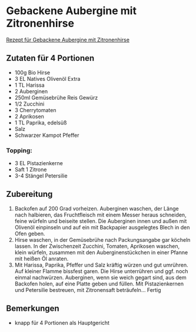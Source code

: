 # Gebackene Aubergine mit Zitronenhirse

[Rezept für Gebackene Aubergine mit Zitronenhirse](https://www.reishunger.de/rezepte/rezept/906/gebackene-aubergine-mit-zitronenhirse)

## Zutaten für 4 Portionen
- 100g Bio Hirse
- 3 EL Natives Olivenöl Extra
- 1 TL Harissa
- 2 Auberginen
- 250ml Gemüsebrühe Reis Gewürz
- 1/2 Zucchini
- 3 Cherrytomaten
- 2 Aprikosen
- 1 TL Paprika, edelsüß
- Salz
- Schwarzer Kampot Pfeffer

### Topping:
- 3 EL Pistazienkerne
- Saft 1 Zitrone
- 3-4 Stängel Petersilie

## Zubereitung

1. Backofen auf 200 Grad vorheizen. Auberginen waschen, der Länge nach halbieren, das Fruchtfleisch mit einem Messer heraus schneiden, feine würfeln und beiseite stellen. Die Auberginen innen und außen mit Olivenöl einpinseln und auf ein mit Backpapier ausgelegtes Blech in den Ofen geben.
2. Hirse waschen, in der Gemüsebrühe nach Packungsangabe gar köcheln lassen. In der Zwischenzeit Zucchini, Tomaten, Aprikosen waschen, klein würfeln, zusammen mit den Auberginenstückchen in einer Pfanne mit heißen Öl anraten.
3. Mit Harissa, Paprika, Pfeffer und Salz kräftig würzen und gut umrühren. Auf kleiner Flamme bissfest garen. Die Hirse unterrühren und ggf. noch einmal nachwürzen. Auberginen, wenn sie weich gegart sind, aus dem Backofen holen, auf eine Platte geben und füllen. Mit Pistazienkernen und Petersilie bestreuen, mit Zitronensaft beträufeln... Fertig

## Bemerkungen

- knapp für 4 Portionen als Hauptgericht
